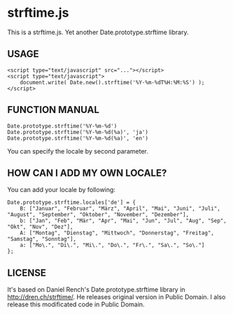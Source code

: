 strftime.js
===========

This is a strftime.js. Yet another Date.prototype.strftime library.

USAGE
-----

    <script type="text/javascript" src="..."></script>
    <script type="text/javascript">
        document.write( Date.new().strftime('%Y-%m-%dT%H:%M:%S') );
    </script>

FUNCTION MANUAL
---------------

    Date.prototype.strftime('%Y-%m-%d')
    Date.prototype.strftime('%Y-%m-%d(%a)', 'ja')
    Date.prototype.strftime('%Y-%m-%d(%a)', 'en')

You can specify the locale by second parameter.

HOW CAN I ADD MY OWN LOCALE?
----------------------------

You can add your locale by following:

    Date.prototype.strftime.locales['de'] = {
        B: ["Januar", "Februar", "März", "April", "Mai", "Juni", "Juli", "August", "September", "Oktober", "November", "Dezember"],
        b: ["Jan", "Feb", "Mär", "Apr", "Mai", "Jun", "Jul", "Aug", "Sep", "Okt", "Nov", "Dez"],
        A: ["Montag", "Dienstag", "Mittwoch", "Donnerstag", "Freitag", "Samstag", "Sonntag"],
        a: ["Mo\.", "Di\.", "Mi\.", "Do\.", "Fr\.", "Sa\.", "So\."]
    };

LICENSE
------

It's based on Daniel Rench's Date.prototype.strftime library in http://dren.ch/strftime/.
He releases original version in Public Domain. I also release this modificated code in Public Domain.

